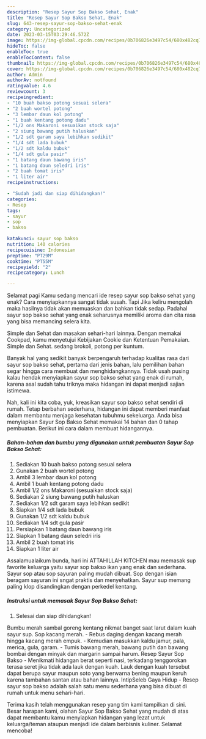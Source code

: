 ```yaml
---
description: "Resep Sayur Sop Bakso Sehat, Enak"
title: "Resep Sayur Sop Bakso Sehat, Enak"
slug: 643-resep-sayur-sop-bakso-sehat-enak
category: Uncategorized
date: 2023-03-15T03:29:46.572Z
image: https://img-global.cpcdn.com/recipes/0b706826e3497c54/680x482cq70/sayur-sop-bakso-sehat-foto-resep-utama.jpg
hideToc: false
enableToc: true
enableTocContent: false
thumbnail: https://img-global.cpcdn.com/recipes/0b706826e3497c54/680x482cq70/sayur-sop-bakso-sehat-foto-resep-utama.jpg
cover: https://img-global.cpcdn.com/recipes/0b706826e3497c54/680x482cq70/sayur-sop-bakso-sehat-foto-resep-utama.jpg
author: Admin
authorAv: notfound
ratingvalue: 4.6
reviewcount: 3
recipeingredient:
- "10 buah bakso potong sesuai selera"
- "2 buah wortel potong"
- "3 lembar daun kol potong"
- "1 buah kentang potong dadu"
- "1/2 ons Makaroni sesuaikan stock saja"
- "2 siung bawang putih haluskan"
- "1/2 sdt garam saya lebihkan sedikit"
- "1/4 sdt lada bubuk"
- "1/2 sdt kaldu bubuk"
- "1/4 sdt gula pasir"
- "1 batang daun bawang iris"
- "1 batang daun seledri iris"
- "2 buah tomat iris"
- "1 liter air"
recipeinstructions:

- "Sudah jadi dan siap dihidangkan!"
categories:
- Resep
tags:
- sayur
- sop
- bakso

katakunci: sayur sop bakso 
nutrition: 140 calories
recipecuisine: Indonesian
preptime: "PT29M"
cooktime: "PT55M"
recipeyield: "2"
recipecategory: Lunch

---
```



Selamat pagi Kamu sedang mencari ide resep sayur sop bakso sehat yang enak? Cara menyiapkannya sangat tidak susah. Tapi Jika keliru mengolah maka hasilnya tidak akan memuaskan dan bahkan tidak sedap. Padahal sayur sop bakso sehat yang enak seharusnya memiliki aroma dan cita rasa yang bisa memancing selera kita.


Simple dan Sehat dan masakan sehari-hari lainnya. Dengan memakai Cookpad, kamu menyetujui Kebijakan Cookie dan Ketentuan Pemakaian. Simple dan Sehat. sedang brokoli, potong per kuntum.

Banyak hal yang sedikit banyak berpengaruh terhadap kualitas rasa dari sayur sop bakso sehat, pertama dari jenis bahan, lalu pemilihan bahan segar hingga cara membuat dan menghidangkannya. Tidak usah pusing kalau hendak menyiapkan sayur sop bakso sehat yang enak di rumah, karena asal sudah tahu triknya maka hidangan ini dapat menjadi sajian istimewa.


Nah, kali ini kita coba, yuk, kreasikan sayur sop bakso sehat sendiri di rumah. Tetap berbahan sederhana, hidangan ini dapat memberi manfaat dalam membantu menjaga kesehatan tubuhmu sekeluarga. Anda bisa menyiapkan Sayur Sop Bakso Sehat memakai 14 bahan dan 0 tahap pembuatan. Berikut ini cara dalam membuat hidangannya.

<!--inarticleads1-->

##### Bahan-bahan dan bumbu yang digunakan untuk pembuatan Sayur Sop Bakso Sehat:

1. Sediakan 10 buah bakso potong sesuai selera
1. Gunakan 2 buah wortel potong
1. Ambil 3 lembar daun kol potong
1. Ambil 1 buah kentang potong dadu
1. Ambil 1/2 ons Makaroni (sesuaikan stock saja)
1. Sediakan 2 siung bawang putih haluskan
1. Sediakan 1/2 sdt garam saya lebihkan sedikit
1. Siapkan 1/4 sdt lada bubuk
1. Gunakan 1/2 sdt kaldu bubuk
1. Sediakan 1/4 sdt gula pasir
1. Persiapkan 1 batang daun bawang iris
1. Siapkan 1 batang daun seledri iris
1. Ambil 2 buah tomat iris
1. Siapkan 1 liter air


Assalamualaikum bunda, hari ini ATTAHILLAH KITCHEN mau memasak sup favorite keluarga yaitu sayur sop bakso ikan yang enak dan sederhana. Sayur sop atau sop sayuran paling mudah dibuat. Sop dengan isian beragam sayuran ini sngat praktis dan menyehatkan. Sayur sup memang paling klop disandingkan dengan perkedel kentang. 

<!--inarticleads2-->

##### Instruksi untuk memasak Sayur Sop Bakso Sehat:


1. Selesai dan siap dihidangkan!

Bumbu merah sambal goreng kentang nikmat banget saat larut dalam kuah sayur sup. Sop kacang merah. - Rebus daging dengan kacang merah hingga kacang merah empuk. - Kemudian masukkan kaldu jamur, pala, merica, gula, garam. - Tumis bawang merah, bawang putih dan bawang bombai dengan minyak dan margarin sampai harum. Resep Sayur Sop Bakso - Menikmati hidangan berat seperti nasi, terkadang tenggorokan terasa seret jika tidak ada lauk dengan kuah. Lauk dengan kuah tersebut dapat berupa sayur maupun soto yang berwarna bening maupun keruh karena tambahan santan atau bahan lainnya. IntipSeleb Gaya Hidup - Resep sayur sop bakso adalah salah satu menu sederhana yang bisa dibuat di rumah untuk menu sehari-hari. 

Terima kasih telah menggunakan resep yang tim kami tampilkan di sini. Besar harapan kami, olahan Sayur Sop Bakso Sehat yang mudah di atas dapat membantu kamu menyiapkan hidangan yang lezat untuk keluarga/teman ataupun menjadi ide dalam berbisnis kuliner. Selamat mencoba!
